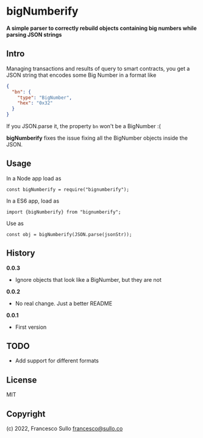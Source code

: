 # bigNumberify

**A simple parser to correctly rebuild objects containing big numbers while parsing JSON strings**

## Intro

Managing transactions and results of query to smart contracts, you get a JSON string that encodes some Big Number in a format like

```json
{
  "bn": {
    "type": "BigNumber",
    "hex": "0x32"
  }
}
```

If you JSON.parse it, the property `bn` won't be a BigNumber :(

**bigNumberify** fixes the issue fixing all the BigNumber objects inside the JSON.

## Usage

In a Node app load as

```
const bigNumberify = require("bignumberify");
```

In a ES6 app, load as 

```
import {bigNumberify} from "bignumberify";
```

Use as
```
const obj = bigNumberify(JSON.parse(jsonStr));
```

## History

**0.0.3**
- Ignore objects that look like a BigNumber, but they are not

**0.0.2**
- No real change. Just a better README

**0.0.1**
- First version

## TODO

- Add support for different formats

## License

MIT

## Copyright

(c) 2022, Francesco Sullo <francesco@sullo.co>
